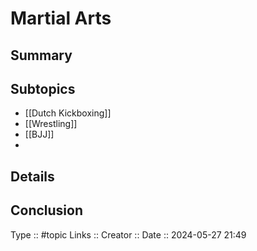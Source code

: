 # Martial Arts

## Summary

## Subtopics
- [[Dutch Kickboxing]]
- [[Wrestling]]
- [[BJJ]]
- 

## Details

## Conclusion


Type :: #topic
Links ::
Creator ::
Date ::  2024-05-27 21:49